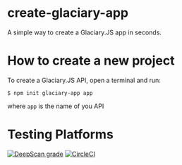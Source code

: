 # create-glaciary-app 
A simple way to create a Glaciary.JS app in seconds.

# How to create a new project
To create a Glaciary.JS API, open a terminal and run:

``` $ npm init glaciary-app app ```


where `app` is the name of you API

# Testing Platforms

<a href="https://deepscan.io/dashboard#view=project&tid=5144&pid=6923&bid=61428"><img src="https://deepscan.io/api/teams/5144/projects/6923/branches/61428/badge/grade.svg" alt="DeepScan grade"></a>
[![CircleCI](https://circleci.com/gh/GabrielLeonte/create-glaciary-app.svg?style=svg)](https://circleci.com/gh/GabrielLeonte/create-glaciary-app)

